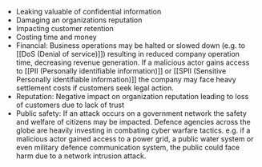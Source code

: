 - Leaking valuable of confidential information
- Damaging an organizations reputation
- Impacting customer retention
- Costing time and money
- Financial: Business operations  may be halted or slowed down (e.g. to [[DoS (Denial of service)]]) resulting in reduced company operation time, decreasing revenue generation. If a malicious actor gains access to [[PII (Personally identifiable information)]] or [[SPII (Sensitive Personally identifiable information)]] the company may face heavy settlement costs if customers seek legal action.
- Reputation: Negative impact on organization reputation leading to loss of customers due to lack of trust
- Public safety: If an attack occurs on a government network the safety and welfare of citizens may be impacted. Defence agencies across the globe are heavily investing in combating cyber warfare tactics. e.g. if a malicious actor gained access to a power grid, a public water system or even military defence communication system, the public could face harm due to a network intrusion attack.